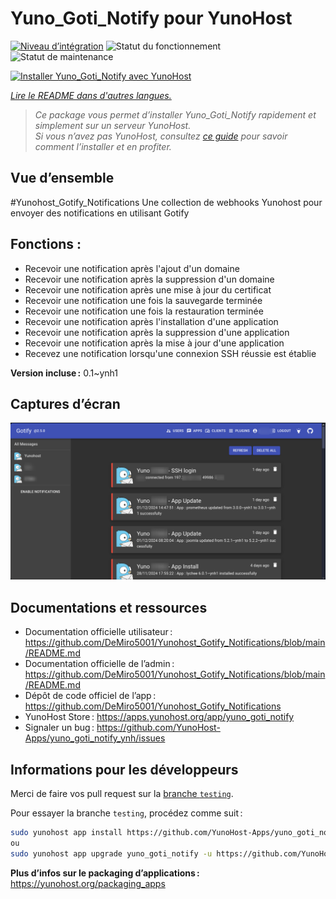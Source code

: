 <!--
Nota bene : ce README est automatiquement généré par <https://github.com/YunoHost/apps/tree/master/tools/readme_generator>
Il NE doit PAS être modifié à la main.
-->

# Yuno_Goti_Notify pour YunoHost

[![Niveau d’intégration](https://apps.yunohost.org/badge/integration/yuno_goti_notify)](https://ci-apps.yunohost.org/ci/apps/yuno_goti_notify/)
![Statut du fonctionnement](https://apps.yunohost.org/badge/state/yuno_goti_notify)
![Statut de maintenance](https://apps.yunohost.org/badge/maintained/yuno_goti_notify)

[![Installer Yuno_Goti_Notify avec YunoHost](https://install-app.yunohost.org/install-with-yunohost.svg)](https://install-app.yunohost.org/?app=yuno_goti_notify)

*[Lire le README dans d'autres langues.](./ALL_README.md)*

> *Ce package vous permet d’installer Yuno_Goti_Notify rapidement et simplement sur un serveur YunoHost.*  
> *Si vous n’avez pas YunoHost, consultez [ce guide](https://yunohost.org/install) pour savoir comment l’installer et en profiter.*

## Vue d’ensemble

#Yunohost_Gotify_Notifications
Une collection de webhooks Yunohost pour envoyer des notifications en utilisant Gotify

## Fonctions :
* Recevoir une notification après l'ajout d'un domaine
* Recevoir une notification après la suppression d'un domaine
* Recevoir une notification après une mise à jour du certificat
* Recevoir une notification une fois la sauvegarde terminée
* Recevoir une notification une fois la restauration terminée
* Recevoir une notification après l'installation d'une application
* Recevoir une notification après la suppression d'une application
* Recevoir une notification après la mise à jour d'une application
* Recevez une notification lorsqu'une connexion SSH réussie est établie


**Version incluse :** 0.1~ynh1

## Captures d’écran

![Capture d’écran de Yuno_Goti_Notify](./doc/screenshots/IMG_20241205_224629.png)

## Documentations et ressources

- Documentation officielle utilisateur : <https://github.com/DeMiro5001/Yunohost_Gotify_Notifications/blob/main/README.md>
- Documentation officielle de l’admin : <https://github.com/DeMiro5001/Yunohost_Gotify_Notifications/blob/main/README.md>
- Dépôt de code officiel de l’app : <https://github.com/DeMiro5001/Yunohost_Gotify_Notifications>
- YunoHost Store : <https://apps.yunohost.org/app/yuno_goti_notify>
- Signaler un bug : <https://github.com/YunoHost-Apps/yuno_goti_notify_ynh/issues>

## Informations pour les développeurs

Merci de faire vos pull request sur la [branche `testing`](https://github.com/YunoHost-Apps/yuno_goti_notify_ynh/tree/testing).

Pour essayer la branche `testing`, procédez comme suit :

```bash
sudo yunohost app install https://github.com/YunoHost-Apps/yuno_goti_notify_ynh/tree/testing --debug
ou
sudo yunohost app upgrade yuno_goti_notify -u https://github.com/YunoHost-Apps/yuno_goti_notify_ynh/tree/testing --debug
```

**Plus d’infos sur le packaging d’applications :** <https://yunohost.org/packaging_apps>
